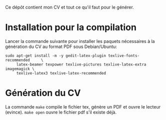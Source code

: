 Ce dépôt contient mon CV et tout ce qu'il faut pour le générer.

# Installation pour la compilation
Lancer la commande suivante pour installer les paquets nécessaires à la génération du CV au format PDF sous Debian/Ubuntu:

```shell
sudo apt-get install -m -y gedit-latex-plugin texlive-fonts-recommended     \
     latex-beamer texpower texlive-pictures texlive-latex-extra imagemagick \
     texlive-latex3 texlive-latex-recommended
```

# Génération du CV
La commande `make` compile le fichier tex, génère un PDF et ouvre le lecteur (evince).
`make open` ouvre le fichier pdf s'il existe déjà.
